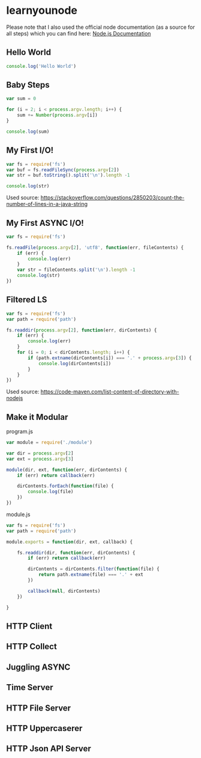 # learnyounode

Please note that I also used the official node documentation (as a source for all steps) which you can find here: [Node.js Documentation](https://nodejs.org/api/)


## Hello World

```javascript
console.log('Hello World')
```

## Baby Steps

```javascript
var sum = 0

for (i = 2; i < process.argv.length; i++) {
	sum += Number(process.argv[i])
}

console.log(sum)
```

## My First I/O!

```javascript
var fs = require('fs')
var buf = fs.readFileSync(process.argv[2])
var str = buf.toString().split('\n').length -1

console.log(str)
```

Used source: https://stackoverflow.com/questions/2850203/count-the-number-of-lines-in-a-java-string

## My First ASYNC I/O!

```javascript
var fs = require('fs')

fs.readFile(process.argv[2], 'utf8', function(err, fileContents) {
	if (err) {
		console.log(err)
	}
	var str = fileContents.split('\n').length -1
	console.log(str)
})
```

## Filtered LS

```javascript
var fs = require('fs')
var path = require('path')

fs.readdir(process.argv[2], function(err, dirContents) {
	if (err) {
		console.log(err)
	}
	for (i = 0; i < dirContents.length; i++) {
		if (path.extname(dirContents[i]) === '.' + process.argv[3]) {
			console.log(dirContents[i])
		}
	}
})
```

Used source: https://code-maven.com/list-content-of-directory-with-nodejs

## Make it Modular

program.js
```javascript
var module = require('./module')

var dir = process.argv[2]
var ext = process.argv[3]

module(dir, ext, function(err, dirContents) {
	if (err) return callback(err)

	dirContents.forEach(function(file) {
		console.log(file)
	})
}) 
```

module.js
```javascript
var fs = require('fs')
var path = require('path')

module.exports = function(dir, ext, callback) {

	fs.readdir(dir, function(err, dirContents) {
		if (err) return callback(err)

		dirContents = dirContents.filter(function(file) {
			return path.extname(file) === '.' + ext
		})

		callback(null, dirContents)
	})

}
```

## HTTP Client

## HTTP Collect

## Juggling ASYNC

## Time Server

## HTTP File Server

## HTTP Uppercaserer

## HTTP Json API Server
